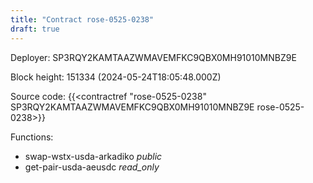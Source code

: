 ```yaml
---
title: "Contract rose-0525-0238"
draft: true
---
```

Deployer: SP3RQY2KAMTAAZWMAVEMFKC9QBX0MH91010MNBZ9E


 



Block height: 151334 (2024-05-24T18:05:48.000Z)

Source code: {{<contractref "rose-0525-0238" SP3RQY2KAMTAAZWMAVEMFKC9QBX0MH91010MNBZ9E rose-0525-0238>}}

Functions:

* swap-wstx-usda-arkadiko _public_
* get-pair-usda-aeusdc _read_only_
